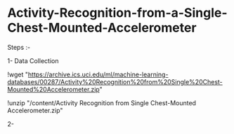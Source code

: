 # Activity-Recognition-from-a-Single-Chest-Mounted-Accelerometer

Steps :- 

1- Data Collection

!wget "https://archive.ics.uci.edu/ml/machine-learning-databases/00287/Activity%20Recognition%20from%20Single%20Chest-Mounted%20Accelerometer.zip"

!unzip "/content/Activity Recognition from Single Chest-Mounted Accelerometer.zip"

2-

       


